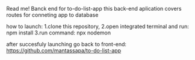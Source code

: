 Read me!
Banck end for to-do-list-app
this back-end aplication covers routes for conneting app to database

how to launch:
1.clone this repository,
2.open integrated terminal and run: npm install
3.run command: npx nodemon

after succesfuly launching go back to front-end:
https://github.com/mantassapa/to-do-list-app